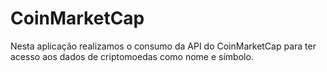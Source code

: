 # CoinMarketCap

Nesta aplicação realizamos o consumo da API do CoinMarketCap para ter acesso aos dados de criptomoedas como nome e símbolo.
